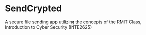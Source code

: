 # SendCrypted
A secure file sending app utilizing the concepts of the RMIT Class, Introduction to Cyber Security (INTE2625) 
